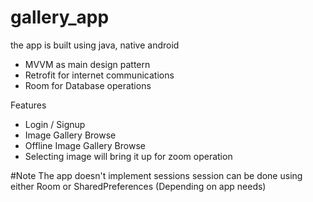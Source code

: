 # gallery_app
the app is built using java, native android
- MVVM as main design pattern
- Retrofit for internet communications
- Room for Database operations

Features
- Login / Signup
- Image Gallery Browse
- Offline Image Gallery Browse
- Selecting image will bring it up for zoom operation




#Note
The app doesn't implement sessions
session can be done using either Room or SharedPreferences (Depending on app needs)
